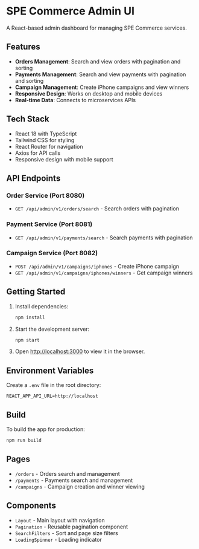 # SPE Commerce Admin UI

A React-based admin dashboard for managing SPE Commerce services.

## Features

- **Orders Management**: Search and view orders with pagination and sorting
- **Payments Management**: Search and view payments with pagination and sorting  
- **Campaign Management**: Create iPhone campaigns and view winners
- **Responsive Design**: Works on desktop and mobile devices
- **Real-time Data**: Connects to microservices APIs

## Tech Stack

- React 18 with TypeScript
- Tailwind CSS for styling
- React Router for navigation
- Axios for API calls
- Responsive design with mobile support

## API Endpoints

### Order Service (Port 8080)
- `GET /api/admin/v1/orders/search` - Search orders with pagination

### Payment Service (Port 8081)  
- `GET /api/admin/v1/payments/search` - Search payments with pagination

### Campaign Service (Port 8082)
- `POST /api/admin/v1/campaigns/iphones` - Create iPhone campaign
- `GET /api/admin/v1/campaigns/iphones/winners` - Get campaign winners

## Getting Started

1. Install dependencies:
   ```bash
   npm install
   ```

2. Start the development server:
   ```bash
   npm start
   ```

3. Open [http://localhost:3000](http://localhost:3000) to view it in the browser.

## Environment Variables

Create a `.env` file in the root directory:

```
REACT_APP_API_URL=http://localhost
```

## Build

To build the app for production:

```bash
npm run build
```

## Pages

- `/orders` - Orders search and management
- `/payments` - Payments search and management  
- `/campaigns` - Campaign creation and winner viewing

## Components

- `Layout` - Main layout with navigation
- `Pagination` - Reusable pagination component
- `SearchFilters` - Sort and page size filters
- `LoadingSpinner` - Loading indicator
